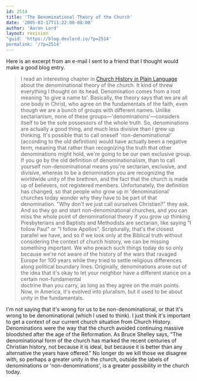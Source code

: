```yaml
---
id: 2514
title: 'The Denominational Theory of the Church'
date: '2005-03-17T11:22:00-08:00'
author: 'Aaron Lord'
layout: revision
"guid: 'https://blog.devlord.io/?p=2514'
permalink: '/?p=2514'
---
```


Here is an excerpt from an e-mail I sent to a friend that I thought would make a good blog entry.<br /><blockquote>I read an interesting chapter in <a href="http://www.amazon.com/exec/obidos/ASIN/0849938619/lbmusic?">Church History in Plain Language</a> about the denominational theory of the church.  It kind of threw everything I thought on its head.  Denomination comes from a root meaning 'to give a name to'.  Basically, the theory says that we are all one body in Christ, who agree on the fundamentals of the faith, even though we are a bunch of groups with different names.  Unlike sectarianism, none of these groups—'denominations'—considers itself to be the sole possessors of the whole truth.  So, denominations are actually a good thing, and much less divisive than I grew up thinking.  It's possible that to call oneself 'non-denominational' (according to the old definition) would have actually been a negative term, meaning that rather than recognizing the truth that other denominations might hold, we're going to be our own exclusive group.  If you go by the old definition of denominationalism, than to call yourself non-denominational means you're sectarian, exclusive, and divisive, whereas to be a denomination you are recognizing the worldwide unity of the brethren, and the fact that the church is made up of believers, not registered members.  Unfortunately, the definition has changed, so that people who grow up in 'denominational' churches today wonder why they have to be part of that denomination.  "Why don't we just call ourselves Christian?" they ask.  And so they go and start non-denominational churches, and you can miss the whole point of denominational theory if you grow up thinking Presbyterians and Baptists and Methodists are sectarian, like saying "I follow Paul" or "I follow Apollos".  Scripturally, that's the closest parallel we have, and so if we look only at the Biblical truth without considering the context of church history, we can be missing something important.  We who preach such things today do so only because we're not aware of the history of the wars that ravaged Europe for 100 years while they tried to settle religious differences along political boundary lines.  Originally, denominations arose out of the idea that it's okay to let your neighbor have a different stance on a certain non-fundamental<br />doctrine than you carry, as long as they agree on the main points.  Now, in America, it's evolved into pluralism, but it used to be about unity in the fundamentals.</blockquote>I'm not saying that it's wrong for us to be non-denominational, or that it's wrong to be denominational (which I used to think).  I just think it's important to get a context of our current church situation from Church History.  Denominations were the way that the church avoided continuing massive bloodshed after the age of the Reformation.  As Bruce Shelley says, "The denominational form of the church has marked the recent centuries of Christian history, not because it is ideal, but because it is better than any alternative the years have offered."  No longer do we kill those we disagree with, so perhaps a greater unity in the church, outside the labels of denominations or 'non-denominations', is a greater possibility in the church today.<div class="blogger-post-footer"></div>